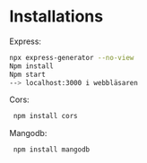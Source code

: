 
# Installations

Express: 

```bash
npx express-generator --no-view  
Npm install 
Npm start
--> localhost:3000 i webbläsaren
```

Cors: 

```bash
 npm install cors
```

Mangodb: 

```bash
 npm install mangodb 
```